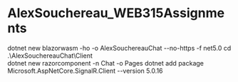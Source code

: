 # AlexSouchereau_WEB315Assignments
 
dotnet new blazorwasm -ho -o AlexSouchereauChat --no-https -f net5.0
cd .\AlexSouchereauChat\Client\
dotnet new razorcomponent -n Chat -o Pages
dotnet add package Microsoft.AspNetCore.SignalR.Client --version 5.0.16